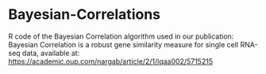 # Bayesian-Correlations


R code of the Bayesian Correlation algorithm used in our publication: Bayesian Correlation is a robust gene similarity measure for single cell RNA-seq data, available at: https://academic.oup.com/nargab/article/2/1/lqaa002/5715215

